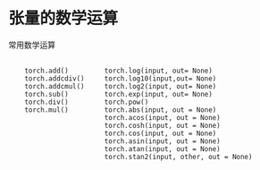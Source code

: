 
# 张量的数学运算


常用数学运算

<pre>
    <code>
    torch.add()         torch.log(input, out= None)
    torch.addcdiv()     torch.log10(input,out= None)
    torch.addcmul()     torch.log2(input, out= None)
    torch.sub()         torch.exp(input, out= None)
    torch.div()         torch.pow()
    torch.mul()         torch.abs(input, out = None)
                        torch.acos(input, out = None)
                        torch.cosh(input, out = None)
                        torch.cos(input, out = None)
                        torch.asin(input, out = None)
                        torch.atan(input, out = None)
                        torch.stan2(input, other, out = None)
    </code>
</pre>